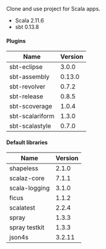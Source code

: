 Clone and use project for Scala apps.

+ Scala 2.11.6
+ sbt 0.13.8

#### Plugins

|       Name      | Version |
|-----------------|---------|
| sbt-eclipse     | 3.0.0   |
| sbt-assembly    | 0.13.0  |
| sbt-revolver    | 0.7.2   |
| sbt-release     | 0.8.5   |
| sbt-scoverage   | 1.0.4   |
| sbt-scalariform | 1.3.0   |
| sbt-scalastyle  | 0.7.0   |


#### Default libraries

|      Name     | Version |
|---------------|---------|
| shapeless     | 2.1.0   |
| scalaz-core   | 7.1.1   |
| scala-logging | 3.1.0   |
| ficus         | 1.1.2   |
| scalatest     | 2.2.4   |
| spray         | 1.3.3   |
| spray testkit | 1.3.3   |
| json4s        | 3.2.11  |